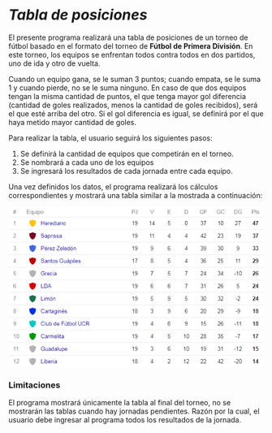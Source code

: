 # *Tabla de posiciones*
El presente programa realizará una tabla de posiciones de un torneo de fútbol
basado en el formato del torneo de **Fútbol de Primera División**. En este torneo, los equipos se enfrentan todos contra todos en dos partidos, uno de ida y otro de vuelta. 
	
Cuando un equipo gana, se le suman 3 puntos; cuando empata, se le suma 1 y cuando pierde, no se le suma ninguno.
En caso de que dos equipos tengan la misma cantidad de puntos, el que tenga mayor gol diferencia (cantidad de goles realizados, menos la cantidad de goles recibidos), será el que esté arriba del otro. Si el gol diferencia es igual, se definirá por el que haya metido mayor cantidad de goles.

Para realizar la tabla, el usuario seguirá los siguientes pasos:

1. Se definirá la cantidad de equipos que competirán en el torneo.
2. Se nombrará a cada uno de los equipos
3. Se ingresará los resultados de cada jornada entre cada equipo.

Una vez definidos los datos, el programa realizará los cálculos correspondientes y mostrará una tabla 
similar a la mostrada a continuación:

![Tabla de posiciones modelo](tablaModelo.PNG)

### Limitaciones

El programa mostrará únicamente la tabla al final del torneo, no se mostrarán las tablas cuando hay
jornadas pendientes. Razón por la cual, el usuario debe ingresar al programa todos los resultados de la jornada. 
